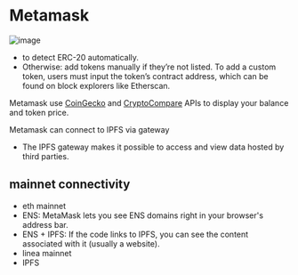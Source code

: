 # Metamask
![image](https://github.com/davidkhala/eth/assets/7227589/caa9c237-6e23-4d49-b1e8-aee1f3bf457f)
- to detect ERC-20 automatically.
- Otherwise: add tokens manually if they’re not listed. To add a custom token, users must input the token’s contract address, which can be found on block explorers like Etherscan.

Metamask use [CoinGecko](https://www.coingecko.com/) and [CryptoCompare](https://www.cryptocompare.com/) APIs to display your balance and token price.

Metamask can connect to IPFS via gateway
- The IPFS gateway makes it possible to access and view data hosted by third parties.

## mainnet connectivity
- eth mainnet
 - ENS: MetaMask lets you see ENS domains right in your browser's address bar.
 - ENS + IPFS: If the code links to IPFS, you can see the content associated with it (usually a website).
- linea mainnet
- IPFS
